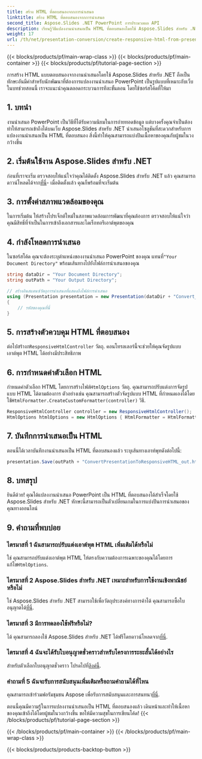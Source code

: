 ```yaml
---
title: สร้าง HTML ที่ตอบสนองจากการนำเสนอ
linktitle: สร้าง HTML ที่ตอบสนองจากการนำเสนอ
second_title: Aspose.Slides .NET PowerPoint การประมวลผล API
description: เรียนรู้วิธีแปลงงานนำเสนอเป็น HTML ที่ตอบสนองโดยใช้ Aspose.Slides สำหรับ .NET สร้างเนื้อหาที่น่าสนใจซึ่งปรับให้เข้ากับอุปกรณ์ต่างๆ ได้อย่างราบรื่น
weight: 17
url: /th/net/presentation-conversion/create-responsive-html-from-presentation/
---
```


{{< blocks/products/pf/main-wrap-class >}}
{{< blocks/products/pf/main-container >}}
{{< blocks/products/pf/tutorial-page-section >}}


การสร้าง HTML แบบตอบสนองจากงานนำเสนอโดยใช้ Aspose.Slides สำหรับ .NET ถือเป็นทักษะอันมีค่าสำหรับนักพัฒนาที่ต้องการแปลงงานนำเสนอ PowerPoint เป็นรูปแบบที่เหมาะกับเว็บ ในบทช่วยสอนนี้ เราจะแนะนำคุณตลอดกระบวนการทีละขั้นตอน โดยใช้ซอร์สโค้ดที่ให้มา

## 1. บทนำ

งานนำเสนอ PowerPoint เป็นวิธีที่ได้รับความนิยมในการถ่ายทอดข้อมูล แต่บางครั้งคุณจำเป็นต้องทำให้สามารถเข้าถึงได้บนเว็บ Aspose.Slides สำหรับ .NET นำเสนอโซลูชันที่สะดวกสำหรับการแปลงงานนำเสนอเป็น HTML ที่ตอบสนอง สิ่งนี้ทำให้คุณสามารถแบ่งปันเนื้อหาของคุณกับผู้ชมในวงกว้างขึ้น

## 2. เริ่มต้นใช้งาน Aspose.Slides สำหรับ .NET

 ก่อนที่เราจะเริ่ม ตรวจสอบให้แน่ใจว่าคุณได้ติดตั้ง Aspose.Slides สำหรับ .NET แล้ว คุณสามารถดาวน์โหลดได้จาก[ที่นี่](https://releases.aspose.com/slides/net/)- เมื่อติดตั้งแล้ว คุณก็พร้อมที่จะเริ่มต้น

## 3. การตั้งค่าสภาพแวดล้อมของคุณ

ในการเริ่มต้น ให้สร้างโปรเจ็กต์ใหม่ในสภาพแวดล้อมการพัฒนาที่คุณต้องการ ตรวจสอบให้แน่ใจว่าคุณมีสิทธิ์ที่จำเป็นในการเข้าถึงเอกสารและไดเร็กทอรีเอาต์พุตของคุณ

## 4. กำลังโหลดการนำเสนอ

 ในซอร์สโค้ด คุณจะต้องระบุตำแหน่งของงานนำเสนอ PowerPoint ของคุณ แทนที่`"Your Document Directory"` พร้อมเส้นทางไปยังไฟล์การนำเสนอของคุณ

```csharp
string dataDir = "Your Document Directory";
string outPath = "Your Output Directory";

// สร้างอินสแตนซ์วัตถุการนำเสนอที่แสดงถึงไฟล์การนำเสนอ
using (Presentation presentation = new Presentation(dataDir + "Convert_HTML.pptx"))
{
    // รหัสของคุณที่นี่
}
```

## 5. การสร้างตัวควบคุม HTML ที่ตอบสนอง

 ต่อไปสร้างก`ResponsiveHtmlController` วัตถุ. คอนโทรลเลอร์นี้จะช่วยให้คุณจัดรูปแบบเอาต์พุต HTML ได้อย่างมีประสิทธิภาพ

## 6. การกำหนดค่าตัวเลือก HTML

 กำหนดค่าตัวเลือก HTML โดยการสร้างไฟล์`HtmlOptions` วัตถุ. คุณสามารถปรับแต่งการจัดรูปแบบ HTML ได้ตามต้องการ ตัวอย่างเช่น คุณสามารถสร้างตัวจัดรูปแบบ HTML ที่กำหนดเองได้โดยใช้`HtmlFormatter.CreateCustomFormatter(controller)` วิธี.

```csharp
ResponsiveHtmlController controller = new ResponsiveHtmlController();
HtmlOptions htmlOptions = new HtmlOptions { HtmlFormatter = HtmlFormatter.CreateCustomFormatter(controller) };
```

## 7. บันทึกการนำเสนอเป็น HTML

ตอนนี้ได้เวลาบันทึกงานนำเสนอเป็น HTML ที่ตอบสนองแล้ว ระบุเส้นทางเอาท์พุทดังต่อไปนี้:

```csharp
presentation.Save(outPath + "ConvertPresentationToResponsiveHTML_out.html", SaveFormat.Html, htmlOptions);
```

## 8. บทสรุป

ยินดีด้วย! คุณได้แปลงงานนำเสนอ PowerPoint เป็น HTML ที่ตอบสนองได้สำเร็จโดยใช้ Aspose.Slides สำหรับ .NET ทักษะนี้สามารถเป็นตัวเปลี่ยนเกมในการแบ่งปันการนำเสนอของคุณทางออนไลน์

## 9. คำถามที่พบบ่อย

### ไตรมาสที่ 1 ฉันสามารถปรับแต่งเอาต์พุต HTML เพิ่มเติมได้หรือไม่
 ใช่ คุณสามารถปรับแต่งเอาต์พุต HTML ให้ตรงกับความต้องการเฉพาะของคุณได้โดยการแก้ไข`HtmlOptions`.

### ไตรมาสที่ 2 Aspose.Slides สำหรับ .NET เหมาะสำหรับการใช้งานเชิงพาณิชย์หรือไม่
 ใช่ Aspose.Slides สำหรับ .NET สามารถใช้เพื่อวัตถุประสงค์ทางการค้าได้ คุณสามารถซื้อใบอนุญาตได้[ที่นี่](https://purchase.aspose.com/buy).

### ไตรมาสที่ 3 มีการทดลองใช้ฟรีหรือไม่?
 ได้ คุณสามารถลองใช้ Aspose.Slides สำหรับ .NET ได้ฟรีโดยดาวน์โหลดจาก[ที่นี่](https://releases.aspose.com/).

### ไตรมาสที่ 4 ฉันจะได้รับใบอนุญาตชั่วคราวสำหรับโครงการระยะสั้นได้อย่างไร
 สำหรับตัวเลือกใบอนุญาตชั่วคราว โปรดไปที่[ลิงค์นี้](https://purchase.aspose.com/temporary-license/).

### คำถามที่ 5 ฉันจะรับการสนับสนุนเพิ่มเติมหรือถามคำถามได้ที่ไหน
 คุณสามารถเข้าร่วมฟอรัมชุมชน Aspose เพื่อรับการสนับสนุนและการสนทนา[ที่นี่](https://forum.aspose.com/).

ตอนนี้คุณมีความรู้ในการแปลงงานนำเสนอเป็น HTML ที่ตอบสนองแล้ว เดินหน้าและทำให้เนื้อหาของคุณเข้าถึงได้โดยผู้ชมในวงกว้างขึ้น ขอให้มีความสุขในการเขียนโค้ด!
{{< /blocks/products/pf/tutorial-page-section >}}

{{< /blocks/products/pf/main-container >}}
{{< /blocks/products/pf/main-wrap-class >}}

{{< blocks/products/products-backtop-button >}}
